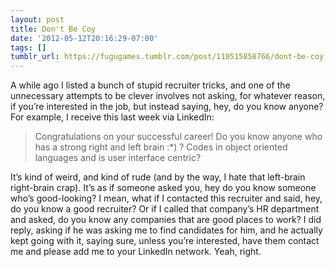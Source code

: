 ```yaml
---
layout: post
title: Don't Be Coy
date: '2012-05-12T20:16:29-07:00'
tags: []
tumblr_url: https://fugugames.tumblr.com/post/110515858766/dont-be-coy
---
```

A while ago I listed a bunch of stupid recruiter tricks, and one of the unnecessary attempts to be clever involves not asking, for whatever reason, if you’re interested in the job, but instead saying, hey, do you know anyone? For example, I receive this last week via LinkedIn:

> Congratulations on your successful career! Do you know anyone who has a strong right and left brain :\*) ? Codes in object oriented languages and is user interface centric?

It’s kind of weird, and kind of rude (and by the way, I hate that left-brain right-brain crap). It’s as if someone asked you, hey do you know someone who’s good-looking? I mean, what if I contacted this recruiter and said, hey, do you know a good recruiter? Or if I called that company’s HR department and asked, do you know any companies that are good places to work? I did reply, asking if he was asking me to find candidates for him, and he actually kept going with it, saying sure, unless you’re interested, have them contact me and please add me to your LinkedIn network. Yeah, right.
